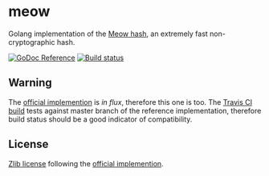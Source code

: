 # meow

Golang implementation of the [Meow hash](https://mollyrocket.com/meowhash), an
extremely fast non-cryptographic hash.

[![GoDoc Reference](http://img.shields.io/badge/godoc-reference-5272B4.svg?style=flat-square)](http://godoc.org/github.com/mmcloughlin/meow)
[![Build status](https://img.shields.io/travis/mmcloughlin/meow.svg?style=flat-square)](https://travis-ci.org/mmcloughlin/meow)

## Warning

The [official
implemention](https://github.com/cmuratori/meow_hash) is _in flux_, therefore this one is too. The [Travis CI build](.travis.yml) tests against master branch of the reference implementation, therefore build status should be a good indicator of compatibility.

## License

[Zlib license](https://spdx.org/licenses/Zlib.html) following the [official
implemention](https://github.com/cmuratori/meow_hash/blob/master/LICENSE).
